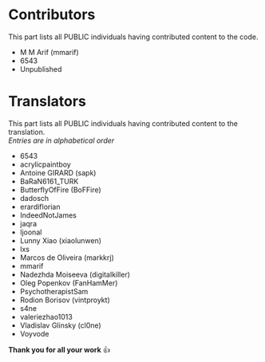 # Contributors
This part lists all PUBLIC individuals having contributed content to the code.

 * M M Arif (mmarif)
 * 6543
 * Unpublished

# Translators
This part lists all PUBLIC individuals having contributed content to the translation.  
*Entries are in alphabetical order*

 * 6543
 * acrylicpaintboy
 * Antoine GIRARD (sapk)
 * BaRaN6161_TURK
 * ButterflyOfFire (BoFFire)
 * dadosch
 * erardiflorian
 * IndeedNotJames
 * jaqra
 * ljoonal
 * Lunny Xiao (xiaolunwen)
 * lxs
 * Marcos de Oliveira (markkrj)
 * mmarif
 * Nadezhda Moiseeva (digitalkiller)
 * Oleg Popenkov (FanHamMer)
 * PsychotherapistSam
 * Rodion Borisov (vintproykt)
 * s4ne
 * valeriezhao1013
 * Vladislav Glinsky (cl0ne)
 * Voyvode

**Thank you for all your work** :+1:
